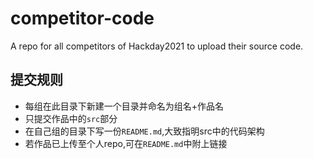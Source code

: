 # competitor-code
A repo for all competitors of Hackday2021 to upload their source code.

## 提交规则
* 每组在此目录下新建一个目录并命名为组名+作品名
* 只提交作品中的`src`部分
* 在自己组的目录下写一份`README.md`,大致指明src中的代码架构
* 若作品已上传至个人repo,可在`README.md`中附上链接
